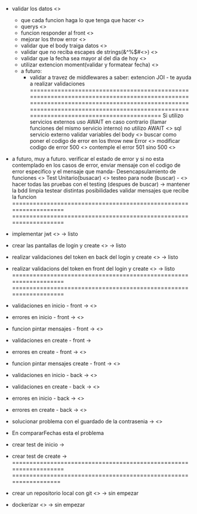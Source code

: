 - validar los datos <>
    - que cada funcion haga lo que tenga que hacer <>
    - querys    <>
    - funcion responder al front <>
    - mejorar los throw error <>
    - validar que el body traiga datos <>
    - validar que no reciba escapes de strings(&^%$#<>) <>
    - validar que la fecha sea mayor al del dia de hoy <>
    - utilizar extencion moment(validar y formatear fecha) <>
    - a futuro:
      - validar a travez de middlewares
a saber: extencion JOI - te ayuda a realizar validaciones
==============================================================================================================================================================================================================================
Si utilizo servicios externos uso AWAIT en caso contrario (llamar funciones del mismo servicio interno) no utilizo AWAIT  <>
sql servicio externo 
validar variables del body <>
buscar como poner el codigo de error en los throw new Error <>
modificar codigo de error 500 <>
contemple el error 501 sino 500  <>
- a futuro, muy a futuro. verificar el estado de error y si no esta contemplado en los casos de error, enviar mensaje con el codigo de error especifico y el mensaje que manda-
Desencapsulamiento de funciones <>
Test Unitario(busacar)  <>
testeo para node (buscar) - <>
hacer todas las pruebas con el testing (despues de buscar) -> mantener la bdd limpia 
testear distintas posibilidades
validar mensajes que recibe la funcion 
==================================================================
==================================================================
- implementar jwt <> ->  listo
- crear las pantallas de login y create <> -> listo 
- realizar validaciones del token en back del login y create <> -> listo
- realizar validacions del token en front del login y create <> -> listo
==================================================================
==================================================================
- validaciones en inicio - front -> <>
- errores en inicio - front -> <>
- funcion pintar mensajes - front  -> <>
- validaciones en create - front -> 
- errores en create - front -> <>
- funcion pintar mensajes create - front ->  <>
- validaciones en inicio - back -> <>
- validaciones en create - back -> <>
- errores en inicio - back -> <>
- errores en create - back -> <>
- solucionar problema con el guardado de la contrasenia -> <>

- En compararFechas esta el problema

- crear test de inicio -> 
- crear test de create -> 
==================================================================
=================================================================
- crear un repositorio local con git <> -> sin empezar 
- dockerizar <> -> sin empezar